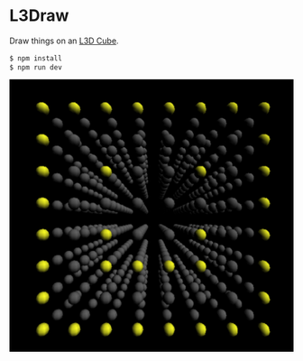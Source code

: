 L3Draw
======

Draw things on an [L3D Cube](http://lookingglassfactory.com/).

```
$ npm install
$ npm run dev
```

![L3D Drawing Canvas Screenshot](/images/l3draw.png "L3D Drawing Canvas")
